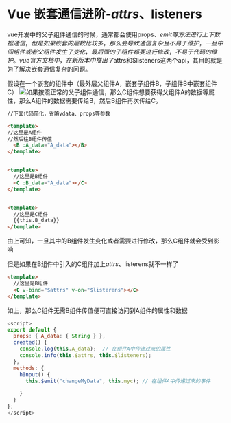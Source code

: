 # Vue 嵌套通信进阶-$attrs、$listeners

vue开发中的父子组件通信的时候，通常都会使用props、$emit等方法进行上下数据通信，但是如果嵌套的层数比较多，那么会导致通信复杂且不易于维护，一旦中间组件或者父组件发生了变化，最后面的子组件都要进行修改，不易于代码的维护。
vue官方文档中，在新版本中推出了$attrs和$listeners这两个api，其目的就是为了解决嵌套通信复杂的问题。




假设在一个嵌套的组件中（最外层父组件A，嵌套子组件B，子组件B中嵌套组件C）
![](https://cdn.nlark.com/yuque/0/2020/png/1416330/1602661720862-a25fec56-521e-4f51-b12d-54d36ebc2eb1.png)如果按照正常的父子组件通信，那么C组件想要获得父组件A的数据等属性，那么A组件的数据需要传给B，然后B组件再次传给C。
```html
//下面代码简化，省略vdata、props等参数

<template>
//这里是A组件
//然后往B组件传值
  <B :A_data="A_data"></B>
</template>


<template>
  //这里是B组件
  <C :B_data="A_data"></C>
</template>


<template>
  //这里是C组件
  {{this.B_data}}
</template>
```
由上可知，一旦其中的B组件发生变化或者需要进行修改，那么C组件就会受到影响


但是如果在B组件中引入的C组件加上$attrs、$listerens就不一样了
```html
<template>
  //这里是B组件
  <C v-bind="$attrs" v-on="$listerens"></C>
</template>
```
如上，那么C组件无需B组件传值便可直接访问到A组件的属性和数据
```javascript
<script>
export default {
  props: { A_data: { String } },
  created() {
    console.log(this.A_data);  // 在组件A中传递过来的属性
    console.info(this.$attrs, this.$listeners);
  },
  methods: {
    hInput() {
      this.$emit("changeMyData", this.myc); // 在组件A中传递过来的事件
      																			// 直接在A组件引入的B组件上@changeMyData即可
    }
  }
};
</script>
```
